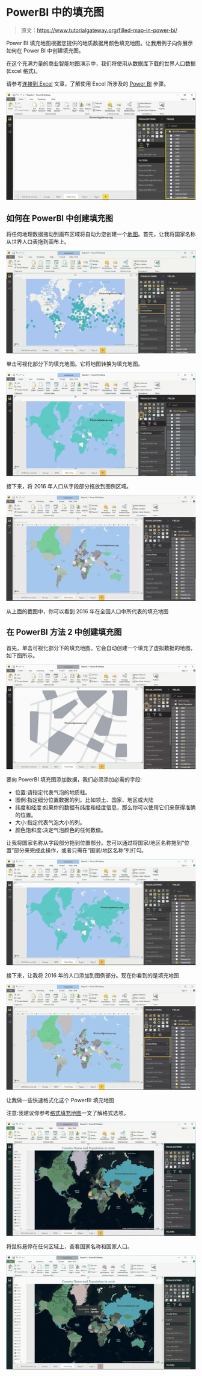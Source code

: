 # PowerBI 中的填充图

> 原文：<https://www.tutorialgateway.org/filled-map-in-power-bi/>

Power BI 填充地图根据您提供的地质数据用颜色填充地图。让我用例子向你展示如何在 Power BI 中创建填充图。

在这个充满力量的商业智能地图演示中，我们将使用从数据库下载的世界人口数据(Excel 格式)。

请参考[连接到 Excel](https://www.tutorialgateway.org/get-data-from-excel-to-power-bi/) 文章，了解使用 Excel 所涉及的 [Power BI](https://www.tutorialgateway.org/power-bi-tutorial/) 步骤。

![Filled Map in Power BI 1](img/cdb657131aaf12394d87fcc32adc7183.png)

## 如何在 PowerBI 中创建填充图

将任何地理数据拖动到画布区域将自动为您创建一个[地图](https://www.tutorialgateway.org/create-a-map-in-power-bi/)。首先，让我将国家名称从世界人口表拖到画布上。

![Filled Map in Power BI 2](img/ea595c170521ee8da61d1a52b4c9eaf6.png)

单击可视化部分下的填充地图。它将地图转换为填充地图。

![Filled Map in Power BI 3](img/43515688689173c4a6c172c3e7bfec03.png)

接下来，将 2016 年人口从字段部分拖放到图例区域。

![](img/79c4e3953bc796e6b525cb6625d9cebb.png)

从上面的截图中，你可以看到 2016 年在全国人口中所代表的填充地图

## 在 PowerBI 方法 2 中创建填充图

首先，单击可视化部分下的填充地图。它会自动创建一个填充了虚拟数据的地图，如下图所示。

![Filled Map in Power BI 5](img/ec7f646d9e0be8e832586514590de5d2.png)

要向 PowerBI 填充图添加数据，我们必须添加必需的字段:

*   位置:请指定代表气泡的地质柱。
*   图例:指定细分位置数据的列。比如领土、国家、地区或大陆
*   纬度和经度:如果你的数据有纬度和经度信息，那么你可以使用它们来获得准确的位置。
*   大小:指定代表气泡大小的列。
*   颜色饱和度:决定气泡颜色的任何数值。

让我将国家名称从字段部分拖到位置部分。您可以通过将国家/地区名称拖到“位置”部分来完成此操作，或者只需在“国家/地区名称”列打勾。

![Filled Map in Power BI 6](img/faaddebccf1d75b9c3dfde51c6fd74f5.png)

接下来，让我将 2016 年的人口添加到图例部分。现在你看到的是填充地图

![Filled Map in Power BI 7](img/01b111aa9b1c387fb18f5baf30a35bc8.png)

让我做一些快速格式化这个 PowerBI 填充地图

注意:我建议你参考[格式填充地图](https://www.tutorialgateway.org/format-power-bi-filled-map/)一文了解格式选项。

![Filled Map in Power BI 8](img/514951435e30ac9ee1970d8c14dd3ba6.png)

将鼠标悬停在任何区域上，查看国家名称和国家人口。

![Filled Map in Power BI 9](img/d0d57c55389652acd8c36191ebb25aa0.png)